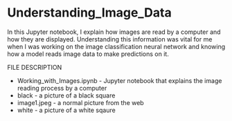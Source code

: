 # Understanding_Image_Data

In this Jupyter notebook, I explain how images are read by a computer and how they are displayed. Understanding this information was vital for me when I was working on the image classification neural network and knowing how a model reads image data to make predictions on it. 

FILE DESCRIPTION 

- Working_with_Images.ipynb - Jupyter notebook that explains the image reading process by a computer 
- black - a picture of a black square 
- image1.jpeg - a normal picture from the web 
- white - a picture of a white sqaure 
